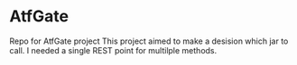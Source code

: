 # AtfGate
Repo for AtfGate project
This project aimed to make a desision which jar to call. I needed a single REST point for multilple methods.
